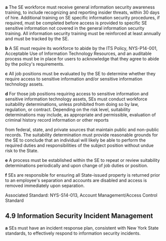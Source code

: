 **a** The SE workforce must receive general information security awareness training, to include recognizing and reporting insider threats, within 30 days of hire. Additional training on SE specific information security procedures, if required, must be completed before access is provided to specific SE sensitive information not covered in the general information security training. All information security training must be reinforced at least annually and must be tracked by the SE.

**b** A SE must require its workforce to abide by the ITS Policy, NYS-P14-001, Acceptable Use of Information Technology Resources, and an auditable process must be in place for users to acknowledge that they agree to abide by the policy's requirements.

**c** All job positions must be evaluated by the SE to determine whether they require access to sensitive information and/or sensitive information technology assets.

**d** For those job positions requiring access to sensitive information and sensitive information technology assets, SEs must conduct workforce suitability determinations, unless prohibited from doing so by law, regulation, or contract. Depending on the risk level, suitability determinations may include, as appropriate and permissible, evaluation of criminal history record information or other reports

from federal, state, and private sources that maintain public and non-public records. The suitability determination must provide reasonable grounds for the SE to conclude that an individual will likely be able to perform the required duties and responsibilities of the subject position without undue risk to the State.

**e** A process must be established within the SE to repeat or review suitability determinations periodically and upon change of job duties or position.

**f** SEs are responsible for ensuring all State-issued property is returned prior to an employee's separation and accounts are disabled and access is removed immediately upon separation.

Associated Standard: NYS-S14-013, Account Management/Access Control Standard

## **4.9 Information Security Incident Management**

**a** SEs must have an incident response plan, consistent with New York State standards, to effectively respond to information security incidents.